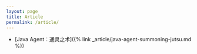 ```yaml
---
layout: page
title: Article
permalink: /article/
---
```



[//]: # (- [Java SPI：Service Provider Interface]&#40;{% link _article/java-spi.md %}&#41;)
- [Java Agent：通灵之术]({% link _article/java-agent-summoning-jutsu.md %})

